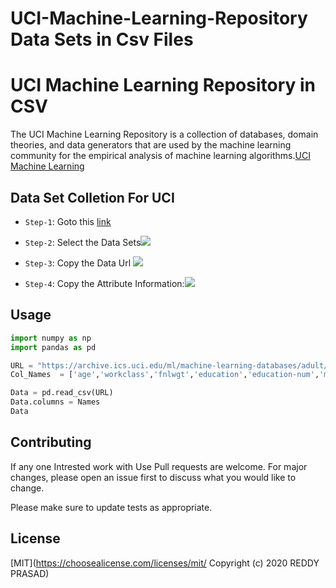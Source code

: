 # UCI-Machine-Learning-Repository Data Sets in Csv Files 
# UCI Machine Learning Repository in CSV

The UCI Machine Learning Repository is a collection of databases, domain theories, and data generators that are used by the machine learning community for the empirical analysis of machine learning algorithms.[UCI Machine Learning](https://archive.ics.uci.edu/ml/index.php)

## Data Set Colletion For UCI

* `Step-1`: Goto this [link](https://archive.ics.uci.edu/ml/datasets.php)
* `Step-2`: Select the Data Sets![](https://lh3.googleusercontent.com/-Qprd_P1bNeE/XkkiUnProdI/AAAAAAAAm2E/YAecsJa4keUvUppwOqC0MXZYga1HJEsmgCK8BGAsYHg/s0/2020-02-16.png)

* `Step-3`: Copy the Data Url ![](https://lh3.googleusercontent.com/-_eSgbi1-jOg/XkkirtydthI/AAAAAAAAm2M/NG5Xupis8nw6-HuynC6-gE6NYfMfZKwzACK8BGAsYHg/s0/2020-02-16.png)
* `Step-4`: Copy the Attribute Information:![](https://lh3.googleusercontent.com/-w6v3O1d_Tww/XkkjJumf7sI/AAAAAAAAm2U/uZI6zSkuMo48TrMO2nbH8_f7wkIcgJFygCK8BGAsYHg/s0/2020-02-16.png)


## Usage

```Python
import numpy as np
import pandas as pd

URL = "https://archive.ics.uci.edu/ml/machine-learning-databases/adult/adult.data"
Col_Names  = ['age','workclass','fnlwgt','education','education-num','marital-status','occupation','relationship','race','sex','capital-loss','hours-per-week','native-country','Income']

Data = pd.read_csv(URL)
Data.columns = Names
Data
```

## Contributing
If any one Intrested work with Use Pull requests are welcome. For major changes, please open an issue first to discuss what you would like to change.

Please make sure to update tests as appropriate.

## License
[MIT](https://choosealicense.com/licenses/mit/ Copyright (c) 2020 REDDY PRASAD)
